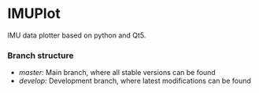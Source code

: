 # IMUPlot
IMU data plotter based on python and Qt5.

### Branch structure
* *master:* Main branch, where all stable versions can be found
* *develop:* Development branch, where latest modifications can be found

